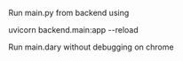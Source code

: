 Run main.py from backend using 

uvicorn backend.main:app --reload

Run main.dary without debugging on chrome
